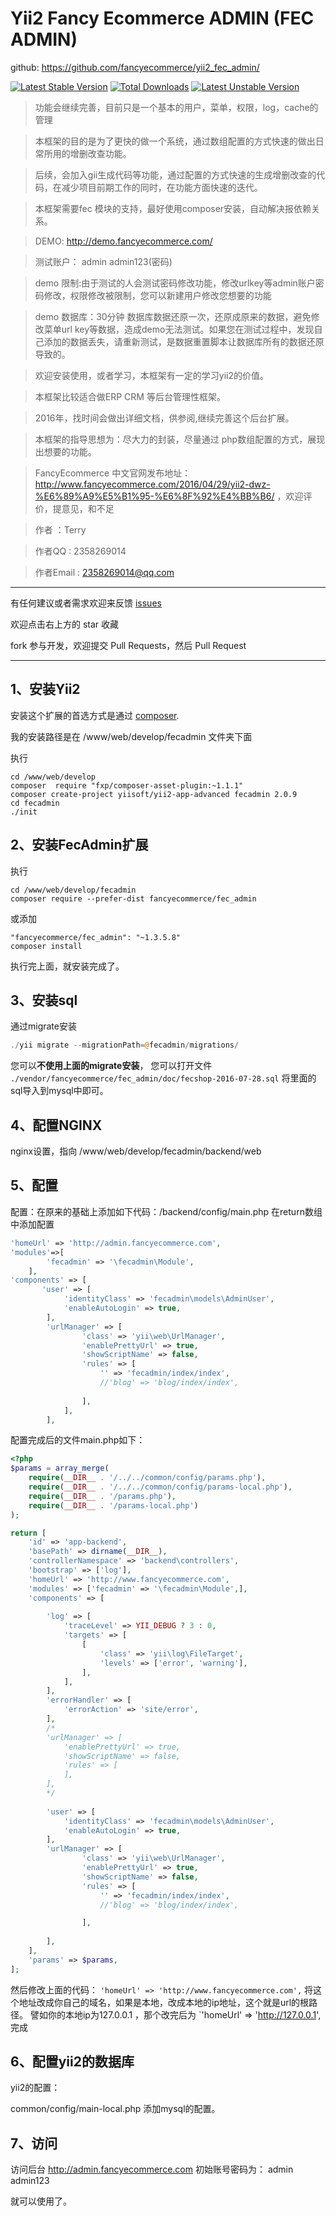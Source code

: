 
Yii2 Fancy Ecommerce ADMIN  (FEC ADMIN)
=========


github: https://github.com/fancyecommerce/yii2_fec_admin/

[![Latest Stable Version](https://poser.pugx.org/fancyecommerce/fec_admin/v/stable)](https://packagist.org/packages/fancyecommerce/fec_admin) [![Total Downloads](https://poser.pugx.org/fancyecommerce/fec_admin/downloads)](https://packagist.org/packages/fancyecommerce/fec_admin) [![Latest Unstable Version](https://poser.pugx.org/fancyecommerce/fec_admin/v/unstable)](https://packagist.org/packages/fancyecommerce/fec_admin)

> 功能会继续完善，目前只是一个基本的用户，菜单，权限，log，cache的管理

> 本框架的目的是为了更快的做一个系统，通过数组配置的方式快速的做出日常所用的增删改查功能。

> 后续，会加入gii生成代码等功能，通过配置的方式快速的生成增删改查的代码，在减少项目前期工作的同时，在功能方面快速的迭代。

> 本框架需要fec 模块的支持，最好使用composer安装，自动解决报依赖关系。

> DEMO:  http://demo.fancyecommerce.com/          

> 测试账户：	admin	admin123(密码)   

> demo 限制:由于测试的人会测试密码修改功能，修改urlkey等admin账户密码修改，权限修改被限制，您可以新建用户修改您想要的功能

> demo 数据库：30分钟 数据库数据还原一次，还原成原来的数据，避免修改菜单url key等数据，造成demo无法测试。如果您在测试过程中，发现自己添加的数据丢失，请重新测试，是数据重置脚本让数据库所有的数据还原导致的。

> 欢迎安装使用，或者学习，本框架有一定的学习yii2的价值。

> 本框架比较适合做ERP CRM  等后台管理性框架。

> 2016年，找时间会做出详细文档，供参阅,继续完善这个后台扩展。

> 本框架的指导思想为：尽大力的封装，尽量通过 php数组配置的方式，展现出想要的功能。

> FancyEcommerce 中文官网发布地址：http://www.fancyecommerce.com/2016/04/29/yii2-dwz-%E6%89%A9%E5%B1%95-%E6%8F%92%E4%BB%B6/ ，欢迎评价，提意见，和不足

> 作者		：Terry

> 作者QQ	: 2358269014

> 作者Email	: 2358269014@qq.com

---
有任何建议或者需求欢迎来反馈 [issues](../../issues)

欢迎点击右上方的 star 收藏

fork 参与开发，欢迎提交 Pull Requests，然后 Pull Request

---


1、安装Yii2
------------

安装这个扩展的首选方式是通过 [composer](http://getcomposer.org/download/).

我的安装路径是在 /www/web/develop/fecadmin 文件夹下面

执行

```
cd /www/web/develop
composer  require "fxp/composer-asset-plugin:~1.1.1"
composer create-project yiisoft/yii2-app-advanced fecadmin 2.0.9
cd fecadmin
./init

```



2、安装FecAdmin扩展
------------

执行

```
cd /www/web/develop/fecadmin
composer require --prefer-dist fancyecommerce/fec_admin

```
或添加

```
"fancyecommerce/fec_admin": "~1.3.5.8"
composer install
```

执行完上面，就安装完成了。

3、安装sql
------------
通过migrate安装

```php
./yii migrate --migrationPath=@fecadmin/migrations/
```

您可以**不使用上面的migrate安装**，
您可以打开文件 `./vendor/fancyecommerce/fec_admin/doc/fecshop-2016-07-28.sql`
将里面的sql导入到mysql中即可。

4、配置NGINX
------------

nginx设置，指向  /www/web/develop/fecadmin/backend/web



5、配置
------------

配置：在原来的基础上添加如下代码：/backend/config/main.php  在return数组中添加配置
```php
'homeUrl' => 'http://admin.fancyecommerce.com',
'modules'=>[
		'fecadmin' => '\fecadmin\Module',
	],
'components' => [
       'user' => [
            'identityClass' => 'fecadmin\models\AdminUser',
            'enableAutoLogin' => true,
        ],
        'urlManager' => [
    			'class' => 'yii\web\UrlManager',
    			'enablePrettyUrl' => true,
    			'showScriptName' => false,
    			'rules' => [
    				'' => 'fecadmin/index/index',
    				//'blog' => 'blog/index/index',
    				
    			],
    		],
    	],
```

配置完成后的文件main.php如下：

```php
<?php
$params = array_merge(
    require(__DIR__ . '/../../common/config/params.php'),
    require(__DIR__ . '/../../common/config/params-local.php'),
    require(__DIR__ . '/params.php'),
    require(__DIR__ . '/params-local.php')
);

return [
    'id' => 'app-backend',
    'basePath' => dirname(__DIR__),
    'controllerNamespace' => 'backend\controllers',
    'bootstrap' => ['log'],
	'homeUrl' => 'http://www.fancyecommerce.com',
    'modules' => ['fecadmin' => '\fecadmin\Module',],
    'components' => [
        
        'log' => [
            'traceLevel' => YII_DEBUG ? 3 : 0,
            'targets' => [
                [
                    'class' => 'yii\log\FileTarget',
                    'levels' => ['error', 'warning'],
                ],
            ],
        ],
        'errorHandler' => [
            'errorAction' => 'site/error',
        ],
        /*
        'urlManager' => [
            'enablePrettyUrl' => true,
            'showScriptName' => false,
            'rules' => [
            ],
        ],
        */
		
		'user' => [
            'identityClass' => 'fecadmin\models\AdminUser',
            'enableAutoLogin' => true,
        ],
        'urlManager' => [
                'class' => 'yii\web\UrlManager',
                'enablePrettyUrl' => true,
                'showScriptName' => false,
                'rules' => [
                    '' => 'fecadmin/index/index',
                    //'blog' => 'blog/index/index',

                ],
            
        ],
    ],
    'params' => $params,
];
```

然后修改上面的代码： `'homeUrl' => 'http://www.fancyecommerce.com',`
将这个地址改成你自己的域名，如果是本地，改成本地的ip地址，这个就是url的根路径。
譬如你的本地ip为127.0.0.1 ，那个改完后为
`'homeUrl' => 'http://127.0.0.1',
完成

6、配置yii2的数据库
------------

yii2的配置：

common/config/main-local.php 添加mysql的配置。


7、访问
------------

访问后台 http://admin.fancyecommerce.com
初始账号密码为：  admin   admin123


就可以使用了。




